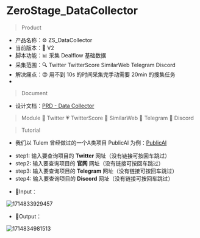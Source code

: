 # ZeroStage_DataCollector
> Product
- 产品名称：⚙ ZS_DataCollector
- 当前版本：📍 V2
- 脚本功能：📊 采集 Dealflow 基础数据
- 采集范围：🔍 Twitter TwitterScore SimilarWeb Telegram Discord
- 解决痛点：😍 用不到 10s 的时间采集完手动需要 20min 的搜集任务
- 
> Document
- 设计文档：[PRD - Data Collector](https://docs.google.com/document/d/1jgSWQTfaZ112U1yCC2lCpTPZiNtb7xjW1gg-l9qT4-M/edit?usp=sharing,"设计说明书")
> Module
💛 Twitter
💗 TwitterScore
💙 SimilarWeb
💚 Telegram
🧡 Discord

> Tutorial
- 我们以 Tulem 曾经做过的一个A类项目 PublicAI 为例：[PublicAI](https://docs.google.com/spreadsheets/d/1LKTF56h5Op9zgrk0X5jESW8WGcMUotluwZFxtZpvhIM/edit#gid=1088484738)
* step1: 输入要查询项目的 **Twitter** 网址（没有链接可按回车跳过）
* step2: 输入要查询项目的 **官网** 网址（没有链接可按回车跳过）
* step3: 输入要查询项目的 **Telegram** 网址（没有链接可按回车跳过）
* step4: 输入要查询项目的 **Discord** 网址（没有链接可按回车跳过）

- 🌱Input：

![1714833929457](https://github.com/Gesge/ZeroStage_DataCollector/assets/88234771/cb439240-4c74-43c2-aa96-3ac7dd556d8b)

- 🌴Output：

![1714834981513](https://github.com/Gesge/ZeroStage_DataCollector/assets/88234771/487f666b-e448-4f4b-81c2-9c87a0c94a8d)

